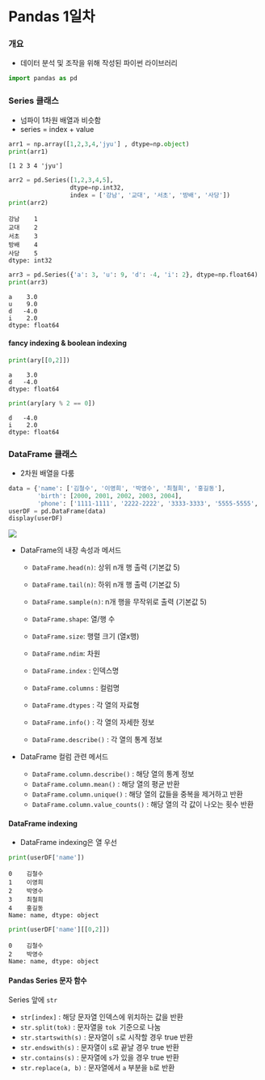 # Pandas 1일차

### 개요

- 데이터 분석 및 조작을 위해 작성된 파이썬 라이브러리

```python
import pandas as pd
```

### Series 클래스

- 넘파이 1차원 배열과 비슷함
- series = index + value

```python
arr1 = np.array([1,2,3,4,'jyu'] , dtype=np.object)
print(arr1)
```

```
[1 2 3 4 'jyu']
```



```python
arr2 = pd.Series([1,2,3,4,5],
        		 dtype=np.int32,
        		 index = ['강남', '교대', '서초', '방배', '사당'])
print(arr2)
```

```
강남    1
교대    2
서초    3
방배    4
사당    5
dtype: int32
```



```python
arr3 = pd.Series({'a': 3, 'u': 9, 'd': -4, 'i': 2}, dtype=np.float64)
print(arr3)
```

```
a    3.0
u    9.0
d   -4.0
i    2.0
dtype: float64
```

#### fancy indexing & boolean indexing

```python
print(ary[[0,2]])
```

```
a    3.0
d   -4.0
dtype: float64
```



```python
print(ary[ary % 2 == 0])
```

```
d   -4.0
i    2.0
dtype: float64
```



### DataFrame 클래스

- 2차원 배열을 다룸

```python
data = {'name': ['김철수', '이영희', '박영수', '최철희', '홍길동'],
        'birth': [2000, 2001, 2002, 2003, 2004],
        'phone': ['1111-1111', '2222-2222', '3333-3333', '5555-5555', '7777-7777']}
userDF = pd.DataFrame(data)
display(userDF)
```

![](C:\Users\SAMSUNG\Desktop\TIL\Numpy_Pandas\pandas_img\dataframe.PNG)

- DataFrame의 내장 속성과 메서드 
  
  - `DataFrame.head(n)`: 상위 n개 행 출력 (기본값 5)
  - `DataFrame.tail(n)`: 하위 n개 행 출력 (기본값 5)
  - `DataFrame.sample(n)`: n개 행을 무작위로 출력 (기본값 5)
  
  - `DataFrame.shape`: 열/행 수
  - `DataFrame.size`: 행렬 크기 (열x행)
  - `DataFrame.ndim`: 차원
  - `DataFrame.index` : 인덱스명
  - `DataFrame.columns` : 컬럼명
  - `DataFrame.dtypes` : 각 열의 자료형
  - `DataFrame.info()` : 각 열의 자세한 정보
  - `DataFrame.describe()` : 각 열의 통계 정보
- DataFrame 컬럼 관련 메서드 
  - `DataFrame.column.describe()` : 해당 열의 통계 정보
  - `DataFrame.column.mean()` : 해당 열의 평균 반환
  - `DataFrame.column.unique()` : 해당 열의 값들을 중복을 제거하고 반환
  - `DataFrame.column.value_counts()` : 해당 열의 각 값이 나오는 횟수 반환

#### DataFrame indexing

- DataFrame indexing은 열 우선

```python
print(userDF['name'])
```

```
0    김철수
1    이영희
2    박영수
3    최철희
4    홍길동
Name: name, dtype: object
```



```python
print(userDF['name'][[0,2]])
```

```
0    김철수
2    박영수
Name: name, dtype: object
```

#### Pandas Series 문자 함수

Series 앞에 `str`

- `str[index]` : 해당 문자열 인덱스에 위치하는 값을 반환
- `str.split(tok)` : 문자열을 `tok `기준으로 나눔
- `str.startswith(s)` : 문자열이 `s`로 시작할 경우 true 반환
- `str.endswith(s)` : 문자열이 `s`로 끝날 경우 true 반환
- `str.contains(s)` : 문자열에 `s`가 있을 경우 true 반환
- `str.replace(a, b)` : 문자열에서 `a` 부분을 `b`로 반환
